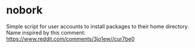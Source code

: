 # nobork
Simple script for user accounts to install packages to their home directory.
Name inspired by this comment: https://www.reddit.com/comments/3jo1ew//cur7be0
